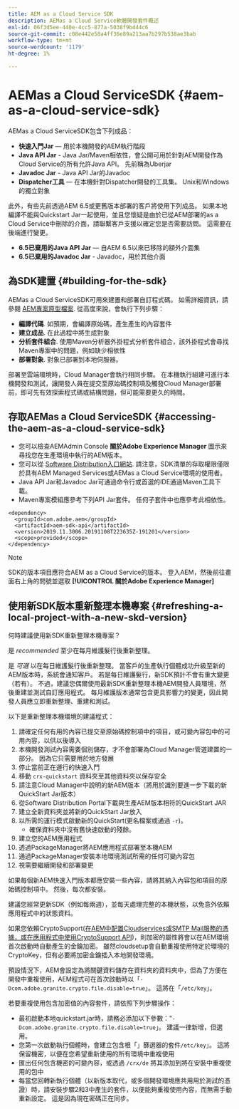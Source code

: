 ```yaml
---
title: AEM as a Cloud Service SDK
description: AEMas a Cloud Service軟體開發套件概述
exl-id: 06f3d5ee-440e-4cc5-877a-5038f9bd44c6
source-git-commit: c08e442e58a4ff36e89a213aa7b297b538ae3bab
workflow-type: tm+mt
source-wordcount: '1179'
ht-degree: 1%

---
```


# AEMas a Cloud ServiceSDK {#aem-as-a-cloud-service-sdk}

AEMas a Cloud ServiceSDK包含下列成品：

* **快速入門Jar**  — 用於本機開發的AEM執行階段
* **Java API Jar** - Java Jar/Maven相依性，會公開可用於針對AEM開發作為Cloud Service的所有允許Java API。 先前稱為Uberjar
* **Javadoc Jar** - Java API Jar的Javadoc
* **Dispatcher工具**  — 在本機針對Dispatcher開發的工具集。 Unix和Windows的獨立對象

此外，有些先前透過AEM 6.5或更舊版本部署的客戶將使用下列成品。 如果本地編譯不能與Quickstart Jar一起使用，並且您懷疑是由於已從AEM部署的as a Cloud Service中刪除的介面，請聯繫客戶支援以確定您是否需要訪問。 這需要在後端進行變更。

* **6.5已棄用的Java API Jar**  — 自AEM 6.5以來已移除的額外介面集
* **6.5已棄用的Javadoc Jar** - Javadoc，用於其他介面

## 為SDK建置 {#building-for-the-sdk}

AEMas a Cloud ServiceSDK可用來建置和部署自訂程式碼。 如需詳細資訊，請參閱 [AEM專案原型檔案](https://experienceleague.adobe.com/docs/experience-manager-core-components/using/developing/archetype/using.html?lang=en). 從高度來說，會執行下列步驟：

* **編譯代碼**. 如預期，會編譯原始碼，產生產生的內容套件
* **建立成品**. 在此過程中將生成對象
* **分析套件組合**. 使用Maven分析器外掛程式分析套件組合，該外掛程式會尋找Maven專案中的問題，例如缺少相依性
* **部署對象**. 對象已部署到本地伺服器。

部署至雲端環境時，Cloud Manager會執行相同步驟。 在本機執行組建可進行本機開發和測試，讓開發人員在提交至原始碼控制項及觸發Cloud Manager部署前，即可先有效探索程式碼或結構問題，但可能需要更久的時間。

## 存取AEMas a Cloud ServiceSDK {#accessing-the-aem-as-a-cloud-service-sdk}

* 您可以檢查AEMAdmin Console **關於Adobe Experience Manager** 圖示來尋找您在生產環境中執行的AEM版本。
* 您可以從 [Software Distribution入口網站](https://experience.adobe.com/#/downloads/content/software-distribution/en/aemcloud.html). 請注意，SDK清單的存取權限僅限於具有AEM Managed Services或AEMas a Cloud Service環境的使用者。
* Java API Jar和Javadoc Jar可通過命令行或首選的IDE通過Maven工具下載。
* Maven專案模組應參考下列API Jar套件。 任何子套件中也應參考此相依性。

```
<dependency>
  <groupId>com.adobe.aem</groupId>
  <artifactId>aem-sdk-api</artifactId>
  <version>2019.11.3006.20191108T223635Z-191201</version>
  <scope>provided</scope>
</dependency>
```

>[!NOTE]
>
>SDK的版本項目應符合AEM as a Cloud Service的版本。 登入AEM，然後前往畫面右上角的問號並選取 **[!UICONTROL 關於Adobe Experience Manager]**


## 使用新SDK版本重新整理本機專案 {#refreshing-a-local-project-with-a-new-skd-version}

何時建議使用新SDK重新整理本機專案？

是 *recommended* 至少在每月維護髮行後重新整理。

是 *可選* 以在每日維護髮行後重新整理。 當客戶的生產執行個體成功升級至新的AEM版本時，系統會通知客戶。 若是每日維護髮行，新SDK預計不會有重大變更（若有）。 不過，建議您偶爾使用最新SDK重新整理本機AEM開發人員環境，然後重建並測試自訂應用程式。 每月維護版本通常包含更具影響力的變更，因此開發人員應立即重新整理、重建和測試。

以下是重新整理本機環境的建議程式：

1. 請確定任何有用的內容已提交至原始碼控制項中的項目，或可變內容包中的可用內容，以供以後導入
1. 本機開發測試內容需要個別儲存，才不會部署為Cloud Manager管道建置的一部分。 因為它只需要用於地方發展
1. 停止當前正在運行的快速入門
1. 移動 `crx-quickstart` 資料夾至其他資料夾以保存安全
1. 請注意Cloud Manager中說明的新AEM版本（將用於識別要進一步下載的新QuickStart Jar版本）
1. 從Software Distribution Portal下載與生產AEM版本相符的QuickStart JAR
1. 建立全新資料夾並將新的QuickStart Jar放入
1. 以所需的運行模式啟動新的QuickStart(更名檔案或通過 `-r`)。
   * 確保資料夾中沒有舊快速啟動的殘餘。
1. 建立您的AEM應用程式
1. 透過PackageManager將AEM應用程式部署至本機AEM
1. 通過PackageManager安裝本地環境測試所需的任何可變內容包
1. 視需要繼續開發和部署變更

如果每個新AEM快速入門版本都應安裝一些內容，請將其納入內容包和項目的原始碼控制項中。 然後，每次都安裝。

建議您經常更新SDK（例如每兩週），並每天處理完整的本機狀態，以免意外依賴應用程式中的狀態資料。

如果您依賴CryptoSupport([在AEM中配置Cloudservices或SMTP Mail服務的憑據，或在應用程式中使用CryptoSupport API](https://www.adobe.io/experience-manager/reference-materials/cloud-service/javadoc/com/adobe/granite/crypto/CryptoSupport.html))，則加密的屬性將會以在AEM環境首次啟動時自動產生的金鑰加密。 雖然cloudsetup會自動重複使用特定於環境的CryptoKey，但有必要將加密金鑰插入本地開發環境。

預設情況下，AEM會設定為將關鍵資料儲存在資料夾的資料夾中，但為了方便在開發中重複使用，AEM程式可在首次啟動時以「`-Dcom.adobe.granite.crypto.file.disable=true`」。 這將在「`/etc/key`」。

若要重複使用包含加密值的內容套件，請依照下列步驟操作：

* 最初啟動本地quickstart.jar時，請務必添加以下參數：&quot;`-Dcom.adobe.granite.crypto.file.disable=true`」。 建議一律新增，但選用。
* 您第一次啟動執行個體時，會建立包含根「」篩選器的套件`/etc/key`」。 這將保留機密，以便在您希望重新使用的所有環境中重複使用
* 匯出任何包含機密的可變內容，或透過 `/crx/de` 將其添加到將在安裝中重複使用的包中
* 每當您回轉新執行個體（以新版本取代，或多個開發環境應共用用於測試的憑證）時，請安裝步驟2和3中產生的套件，以便能夠重複使用內容，而無需手動重新設定。 這是因為現在密碼正在同步。
